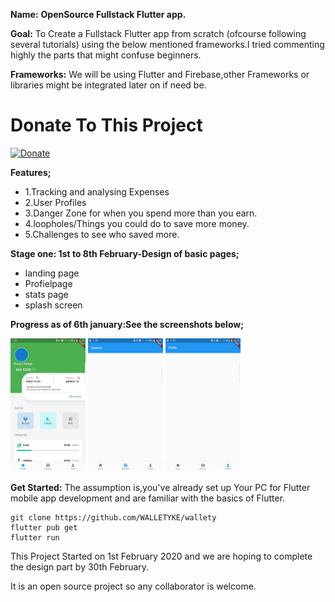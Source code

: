 **Name:** **OpenSource Fullstack Flutter app.**

**Goal:** To Create a Fullstack Flutter app from scratch (ofcourse following several tutorials) using the below mentioned frameworks.I tried commenting highly the parts that might confuse beginners.

**Frameworks:** We will be using Flutter and Firebase,other Frameworks or libraries might be integrated later on if need be.


# Donate To This Project
[![Donate](https://img.shields.io/badge/Donate-PayPal-green.svg)](https://www.paypal.com/donate?hosted_button_id=SATUJHPS3GFJ8)

**Features;**
* 1.Tracking and analysing Expenses 
* 2.User Profiles 
* 3.Danger Zone for when you spend more than you earn. 
* 4.loopholes/Things you could do to save more money. 
* 5.Challenges to see who saved more.

**Stage one: 1st to 8th February-Design of basic pages;**

* landing page 
* Profielpage 
* stats page 
* splash screen


**Progress as of 6th january:See the screenshots below;**

<p float="left">
  <img src="https://github.com/WALLETYKE/wallety/blob/master/screenshots/Screenshot1.jpg?raw=true" width="120" />
  <img src="https://github.com/WALLETYKE/wallety/blob/master/screenshots/Screenshot2.jpg?raw=true" width="120" /> 
  <img src="https://github.com/WALLETYKE/wallety/blob/master/screenshots/Screenshot3.jpg?raw=true" width="120" />
</p>

**Get Started:**
The assumption is,you've already set up Your PC for Flutter mobile app development and are familiar with the basics of Flutter.

```
git clone https://github.com/WALLETYKE/wallety
flutter pub get
flutter run
```




This Project Started on 1st February 2020 and we are hoping to complete the design part by 30th February.

It is an open source project so any collaborator is welcome.
